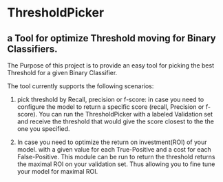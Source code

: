 # ThresholdPicker
## a Tool for optimize Threshold moving for Binary Classifiers.

The Purpose of this project is to provide an easy tool for picking the 
best Threshold for a given Binary Classifier.

The tool currently supports the following scenarios:
1. pick threshold by Recall, precision or f-score:
   in case you need to configure the model to return a 
   specific score (recall, Precision or f-score). 
   You can run the ThresholdPicker with a labeled Validation 
   set and receive the threshold that would give the score 
   closest to the the one you specified.
   
2. In case you need to optimize the return on investment(ROI) 
of your model. with a given value for each True-Positive and 
a cost for each False-Positive. 
This module can be run to return the threshold returns the 
maximal ROI on your validation set. 
Thus allowing you to fine tune your model for maximal ROI.
   
